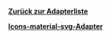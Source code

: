 [**Zurück zur Adapterliste**](/adapterref/adapterliste.md)

[**Icons-material-svg-Adapter**](/adapterref/docs/iobroker.icons-material-svg/de/README.md)